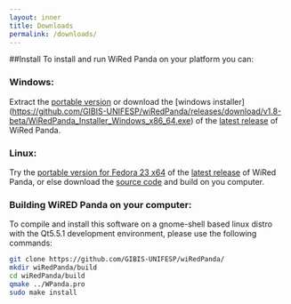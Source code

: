```yaml
---
layout: inner
title: Downloads
permalink: /downloads/
---
```

##Install
To install and run WiRed Panda on your platform you can:

### Windows:
 Extract the [portable version](https://github.com/GIBIS-UNIFESP/wiRedPanda/releases/download/v1.8-beta/WiRedPanda_Portable_Windows_x86_64.zip) or download the [windows installer] (https://github.com/GIBIS-UNIFESP/wiRedPanda/releases/download/v1.8-beta/WiRedPanda_Installer_Windows_x86_64.exe) of the [latest release](https://github.com/GIBIS-UNIFESP/wiRedPanda/releases/tag/v1.8-beta) of WiRed Panda.
 
### Linux:
 Try the [portable version for Fedora 23 x64](https://github.com/GIBIS-UNIFESP/wiRedPanda/releases/download/v1.8-beta/WiredPanda_Portable_Fedora23_x64.gz) of the [latest release](https://github.com/GIBIS-UNIFESP/wiRedPanda/releases/tag/v1.8-beta) of WiRed Panda, or else download the [source code](https://github.com/GIBIS-UNIFESP/wiRedPanda/archive/v1.8-beta.tar.gz) and build on you computer.

### Building WiRED Panda on your computer:

 To compile and install this software on a gnome-shell based linux distro with the Qt5.5.1 development environment, please use the following commands:
 
```sh
git clone https://github.com/GIBIS-UNIFESP/wiRedPanda/
mkdir wiRedPanda/build
cd wiRedPanda/build
qmake ../WPanda.pro
sudo make install
```
